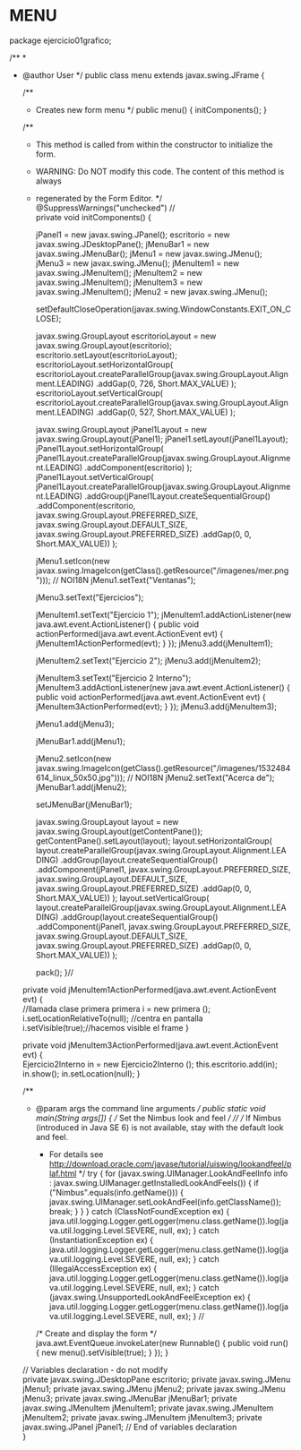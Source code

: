 # MENU

package ejercicio01grafico;

/**
 *
 * @author User
 */
public class menu extends javax.swing.JFrame {

    /**
     * Creates new form menu
     */
    public menu() {
        initComponents();
    }

    /**
     * This method is called from within the constructor to initialize the form.
     * WARNING: Do NOT modify this code. The content of this method is always
     * regenerated by the Form Editor.
     */
    @SuppressWarnings("unchecked")
    // <editor-fold defaultstate="collapsed" desc="Generated Code">                          
    private void initComponents() {

        jPanel1 = new javax.swing.JPanel();
        escritorio = new javax.swing.JDesktopPane();
        jMenuBar1 = new javax.swing.JMenuBar();
        jMenu1 = new javax.swing.JMenu();
        jMenu3 = new javax.swing.JMenu();
        jMenuItem1 = new javax.swing.JMenuItem();
        jMenuItem2 = new javax.swing.JMenuItem();
        jMenuItem3 = new javax.swing.JMenuItem();
        jMenu2 = new javax.swing.JMenu();

        setDefaultCloseOperation(javax.swing.WindowConstants.EXIT_ON_CLOSE);

        javax.swing.GroupLayout escritorioLayout = new javax.swing.GroupLayout(escritorio);
        escritorio.setLayout(escritorioLayout);
        escritorioLayout.setHorizontalGroup(
            escritorioLayout.createParallelGroup(javax.swing.GroupLayout.Alignment.LEADING)
            .addGap(0, 726, Short.MAX_VALUE)
        );
        escritorioLayout.setVerticalGroup(
            escritorioLayout.createParallelGroup(javax.swing.GroupLayout.Alignment.LEADING)
            .addGap(0, 527, Short.MAX_VALUE)
        );

        javax.swing.GroupLayout jPanel1Layout = new javax.swing.GroupLayout(jPanel1);
        jPanel1.setLayout(jPanel1Layout);
        jPanel1Layout.setHorizontalGroup(
            jPanel1Layout.createParallelGroup(javax.swing.GroupLayout.Alignment.LEADING)
            .addComponent(escritorio)
        );
        jPanel1Layout.setVerticalGroup(
            jPanel1Layout.createParallelGroup(javax.swing.GroupLayout.Alignment.LEADING)
            .addGroup(jPanel1Layout.createSequentialGroup()
                .addComponent(escritorio, javax.swing.GroupLayout.PREFERRED_SIZE, javax.swing.GroupLayout.DEFAULT_SIZE, javax.swing.GroupLayout.PREFERRED_SIZE)
                .addGap(0, 0, Short.MAX_VALUE))
        );

        jMenu1.setIcon(new javax.swing.ImageIcon(getClass().getResource("/imagenes/mer.png"))); // NOI18N
        jMenu1.setText("Ventanas");

        jMenu3.setText("Ejercicios");

        jMenuItem1.setText("Ejercicio 1");
        jMenuItem1.addActionListener(new java.awt.event.ActionListener() {
            public void actionPerformed(java.awt.event.ActionEvent evt) {
                jMenuItem1ActionPerformed(evt);
            }
        });
        jMenu3.add(jMenuItem1);

        jMenuItem2.setText("Ejercicio 2");
        jMenu3.add(jMenuItem2);

        jMenuItem3.setText("Ejercicio 2 Interno");
        jMenuItem3.addActionListener(new java.awt.event.ActionListener() {
            public void actionPerformed(java.awt.event.ActionEvent evt) {
                jMenuItem3ActionPerformed(evt);
            }
        });
        jMenu3.add(jMenuItem3);

        jMenu1.add(jMenu3);

        jMenuBar1.add(jMenu1);

        jMenu2.setIcon(new javax.swing.ImageIcon(getClass().getResource("/imagenes/1532484614_linux_50x50.jpg"))); // NOI18N
        jMenu2.setText("Acerca de");
        jMenuBar1.add(jMenu2);

        setJMenuBar(jMenuBar1);

        javax.swing.GroupLayout layout = new javax.swing.GroupLayout(getContentPane());
        getContentPane().setLayout(layout);
        layout.setHorizontalGroup(
            layout.createParallelGroup(javax.swing.GroupLayout.Alignment.LEADING)
            .addGroup(layout.createSequentialGroup()
                .addComponent(jPanel1, javax.swing.GroupLayout.PREFERRED_SIZE, javax.swing.GroupLayout.DEFAULT_SIZE, javax.swing.GroupLayout.PREFERRED_SIZE)
                .addGap(0, 0, Short.MAX_VALUE))
        );
        layout.setVerticalGroup(
            layout.createParallelGroup(javax.swing.GroupLayout.Alignment.LEADING)
            .addGroup(layout.createSequentialGroup()
                .addComponent(jPanel1, javax.swing.GroupLayout.PREFERRED_SIZE, javax.swing.GroupLayout.DEFAULT_SIZE, javax.swing.GroupLayout.PREFERRED_SIZE)
                .addGap(0, 0, Short.MAX_VALUE))
        );

        pack();
    }// </editor-fold>                        

    private void jMenuItem1ActionPerformed(java.awt.event.ActionEvent evt) {                                           
        //llamada clase primera
        primera i = new primera ();
        i.setLocationRelativeTo(null); //centra en pantalla
        i.setVisible(true);//hacemos visible el frame
    }                                          

    private void jMenuItem3ActionPerformed(java.awt.event.ActionEvent evt) {                                           
        Ejercicio2Interno in = new Ejercicio2Interno ();
        this.escritorio.add(in);
        in.show();
        in.setLocation(null);
    }                                          

    /**
     * @param args the command line arguments
     */
    public static void main(String args[]) {
        /* Set the Nimbus look and feel */
        //<editor-fold defaultstate="collapsed" desc=" Look and feel setting code (optional) ">
        /* If Nimbus (introduced in Java SE 6) is not available, stay with the default look and feel.
         * For details see http://download.oracle.com/javase/tutorial/uiswing/lookandfeel/plaf.html 
         */
        try {
            for (javax.swing.UIManager.LookAndFeelInfo info : javax.swing.UIManager.getInstalledLookAndFeels()) {
                if ("Nimbus".equals(info.getName())) {
                    javax.swing.UIManager.setLookAndFeel(info.getClassName());
                    break;
                }
            }
        } catch (ClassNotFoundException ex) {
            java.util.logging.Logger.getLogger(menu.class.getName()).log(java.util.logging.Level.SEVERE, null, ex);
        } catch (InstantiationException ex) {
            java.util.logging.Logger.getLogger(menu.class.getName()).log(java.util.logging.Level.SEVERE, null, ex);
        } catch (IllegalAccessException ex) {
            java.util.logging.Logger.getLogger(menu.class.getName()).log(java.util.logging.Level.SEVERE, null, ex);
        } catch (javax.swing.UnsupportedLookAndFeelException ex) {
            java.util.logging.Logger.getLogger(menu.class.getName()).log(java.util.logging.Level.SEVERE, null, ex);
        }
        //</editor-fold>

        /* Create and display the form */
        java.awt.EventQueue.invokeLater(new Runnable() {
            public void run() {
                new menu().setVisible(true);
            }
        });
    }

    // Variables declaration - do not modify                     
    private javax.swing.JDesktopPane escritorio;
    private javax.swing.JMenu jMenu1;
    private javax.swing.JMenu jMenu2;
    private javax.swing.JMenu jMenu3;
    private javax.swing.JMenuBar jMenuBar1;
    private javax.swing.JMenuItem jMenuItem1;
    private javax.swing.JMenuItem jMenuItem2;
    private javax.swing.JMenuItem jMenuItem3;
    private javax.swing.JPanel jPanel1;
    // End of variables declaration                   
}






